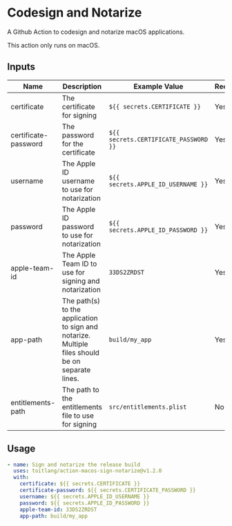 # Codesign and Notarize

A Github Action to codesign and notarize macOS applications.

This action only runs on macOS.

## Inputs

| Name | Description | Example Value                         | Required |
| ---- | ----------- |---------------------------------------| -------- |
| certificate | The certificate for signing | `${{ secrets.CERTIFICATE }}` | Yes |
| certificate-password | The password for the certificate | `${{ secrets.CERTIFICATE_PASSWORD }}` | Yes |
| username | The Apple ID username to use for notarization | `${{ secrets.APPLE_ID_USERNAME }}` | Yes |
| password | The Apple ID password to use for notarization | `${{ secrets.APPLE_ID_PASSWORD }}` | Yes |
| apple-team-id | The Apple Team ID to use for signing and notarization | `33DS2ZRDST` | Yes |
| app-path | The path(s) to the application to sign and notarize. Multiple files should be on separate lines. | `build/my_app` | Yes |
| entitlements-path | The path to the entitlements file to use for signing | `src/entitlements.plist` | No |

## Usage

```yaml
- name: Sign and notarize the release build
  uses: toitlang/action-macos-sign-notarize@v1.2.0
  with:
    certificate: ${{ secrets.CERTIFICATE }}
    certificate-password: ${{ secrets.CERTIFICATE_PASSWORD }}
    username: ${{ secrets.APPLE_ID_USERNAME }}
    password: ${{ secrets.APPLE_ID_PASSWORD }}
    apple-team-id: 33DS2ZRDST
    app-path: build/my_app
```
